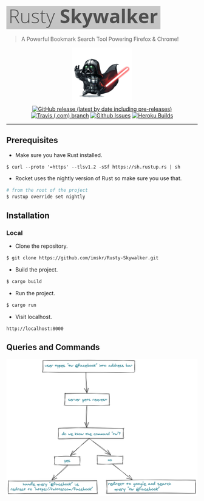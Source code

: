![rusty-skywalker](./static/images/brand.png)

> A Powerful Bookmark Search Tool Powering Firefox & Chrome!

<p align="center">
    <img src="static/images/skywalker.png" height="150"><br>
    <a href="https://github.com/imskr/Rusty-Skywalker/releases"><img alt="GitHub release (latest by date including pre-releases)" src="https://img.shields.io/github/v/release/imskr/Rusty-Skywalker?include_prereleases&style=flat-square"></a>
    <a href="https://travis-ci.com/github/imskr/Rusty-Skywalker"><img alt="Travis (.com) branch" src="https://img.shields.io/travis/com/imskr/Rusty-Skywalker/master?style=flat-square"></a>
    <a href="https://github.com/imskr/Rusty-Skywalker/issues"><img alt="Github Issues" src="https://img.shields.io/github/issues/imskr/Rusty-Skywalker?color=orange&style=flat-square"></a>
    <a href="https://rustyskywalker.herokuapp.com"><img alt="Heroku Builds" src="https://pyheroku-badge.herokuapp.com/?app=rustyskywalker&style=flat-square"></a>
</p>
<hr noshade>

## Prerequisites

* Make sure you have Rust installed. 

```shell
$ curl --proto '=https' --tlsv1.2 -sSf https://sh.rustup.rs | sh
```
* Rocket uses the nightly version of Rust so make sure you use that.

```sh
# from the root of the project
$ rustup override set nightly
```

## Installation

### Local
* Clone the repository.
```sh
$ git clone https://github.com/imskr/Rusty-Skywalker.git
```

* Build the project.
```sh
$ cargo build
```

* Run the project.
```sh
$ cargo run
```

* Visit localhost.
```
http://localhost:8000
```

## Queries and Commands

<p align="center">
    <img src="static/images/cmd.png">
</p>
